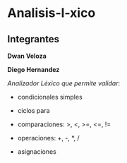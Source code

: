 # Analisis-l-xico
## Integrantes

**Dwan Veloza**

**Diego Hernandez**

*Analizador Léxico que permite validar*:

- condicionales simples

- ciclos para

- comparaciones: >, <, >=, <=, !=

- operaciones: +, -, *, /

- asignaciones
